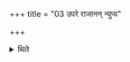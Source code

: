 +++
title = "03 उपरे राजानन् न्युप्य"

+++

<details><summary>थिते</summary>

उपरे राजानं न्युप्य होतृचमसेऽशूं\!नवधायेत्येतदाद्योपसर्गादुपांशुसवनवर्जम् । तूष्णीमितरैर्ग्रावभिरभिषुण्वन्ति ३
</details>
